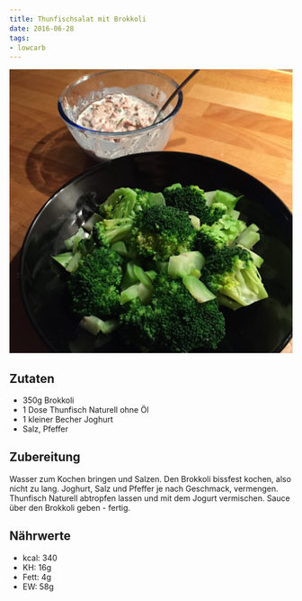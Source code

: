 ```yaml
---
title: Thunfischsalat mit Brokkoli
date: 2016-06-28
tags:
- lowcarb
---
```


![](/img/thunfischsalat-mit-brokkoli.jpg)

## Zutaten
- 350g  Brokkoli
- 1     Dose Thunfisch Naturell ohne Öl
- 1     kleiner Becher Joghurt
- Salz, Pfeffer

## Zubereitung
Wasser zum Kochen bringen und Salzen.
Den Brokkoli bissfest kochen, also nicht zu lang.
Joghurt, Salz und Pfeffer je nach Geschmack, vermengen.
Thunfisch Naturell abtropfen lassen und mit dem Jogurt vermischen.
Sauce über den Brokkoli geben - fertig.

## Nährwerte
- kcal:     340
- KH:        16g
- Fett:       4g
- EW:        58g
